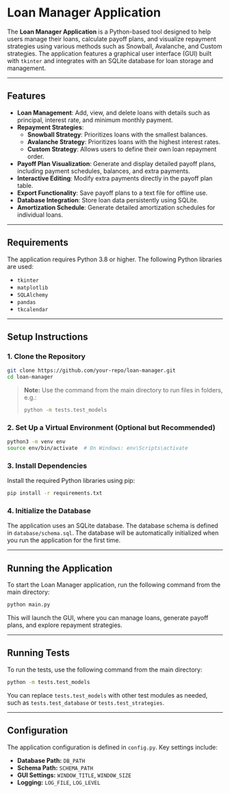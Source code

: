 # Loan Manager Application

The **Loan Manager Application** is a Python-based tool designed to help users manage their loans, calculate payoff plans, and visualize repayment strategies using various methods such as Snowball, Avalanche, and Custom strategies. The application features a graphical user interface (GUI) built with `tkinter` and integrates with an SQLite database for loan storage and management.

---

## Features

- **Loan Management**: Add, view, and delete loans with details such as principal, interest rate, and minimum monthly payment.
- **Repayment Strategies**:
    - **Snowball Strategy**: Prioritizes loans with the smallest balances.
    - **Avalanche Strategy**: Prioritizes loans with the highest interest rates.
    - **Custom Strategy**: Allows users to define their own loan repayment order.
- **Payoff Plan Visualization**: Generate and display detailed payoff plans, including payment schedules, balances, and extra payments.
- **Interactive Editing**: Modify extra payments directly in the payoff plan table.
- **Export Functionality**: Save payoff plans to a text file for offline use.
- **Database Integration**: Store loan data persistently using SQLite.
- **Amortization Schedule**: Generate detailed amortization schedules for individual loans.

---

## Requirements

The application requires Python 3.8 or higher. The following Python libraries are used:

- `tkinter`
- `matplotlib`
- `SQLAlchemy`
- `pandas`
- `tkcalendar`

---

## Setup Instructions

### 1. Clone the Repository

```bash
git clone https://github.com/your-repo/loan-manager.git
cd loan-manager
```

> **Note:** Use the command from the main directory to run files in folders, e.g.:
>
> ```bash
> python -m tests.test_models
> ```

### 2. Set Up a Virtual Environment (Optional but Recommended)

```bash
python3 -m venv env
source env/bin/activate  # On Windows: env\Scripts\activate
```

### 3. Install Dependencies

Install the required Python libraries using pip:

```bash
pip install -r requirements.txt
```

### 4. Initialize the Database

The application uses an SQLite database. The database schema is defined in `database/schema.sql`. The database will be automatically initialized when you run the application for the first time.

---

## Running the Application

To start the Loan Manager application, run the following command from the main directory:

```bash
python main.py
```

This will launch the GUI, where you can manage loans, generate payoff plans, and explore repayment strategies.

---

## Running Tests

To run the tests, use the following command from the main directory:

```bash
python -m tests.test_models
```

You can replace `tests.test_models` with other test modules as needed, such as `tests.test_database` or `tests.test_strategies`.

---

## Configuration

The application configuration is defined in `config.py`. Key settings include:

- **Database Path:** `DB_PATH`
- **Schema Path:** `SCHEMA_PATH`
- **GUI Settings:** `WINDOW_TITLE`, `WINDOW_SIZE`
- **Logging:** `LOG_FILE`, `LOG_LEVEL`